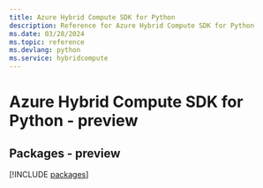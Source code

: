 ```yaml
---
title: Azure Hybrid Compute SDK for Python
description: Reference for Azure Hybrid Compute SDK for Python
ms.date: 03/28/2024
ms.topic: reference
ms.devlang: python
ms.service: hybridcompute
---
```

# Azure Hybrid Compute SDK for Python - preview
## Packages - preview
[!INCLUDE [packages](hybrid-compute-index.md)]